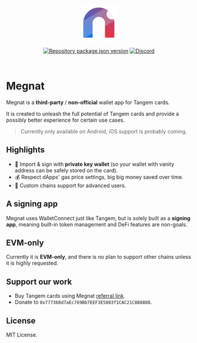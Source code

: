 <p align="center">
  <a href="https://megnat.app"><img src="src/assets/images/compact-icon.png" alt="Megnat" width="100" /></a>
</p>
<p align="center">
  <a href="https://github.com/vilicvane/megnat/blob/master/package.json"><img src="https://img.shields.io/github/package-json/v/vilicvane/megnat?color=%230969da&label=repo&style=flat-square" alt="Repository package.json version" /></a>
  <a href="https://discord.gg/mEFzC6JRNg"><img src="https://img.shields.io/badge/chat-discord-5662f6?style=flat-square" alt="Discord" /></a>
</p>
<br />

# Megnat

Megnat is a **third-party** / **non-official** wallet app for Tangem cards.

It is created to unleash the full potential of Tangem cards and provide a possibly better experience for certain use cases.

> Currently only available on Android, iOS support is probably coming.

## Highlights

- 🔑 Import & sign with **private key wallet** (so your wallet with vanity address can be safely stored on the card).
- 💰 Respect dApps' gas price settings, big big money saved over time.
- 🔌 Custom chains support for advanced users.

## A signing app

Megnat uses WalletConnect just like Tangem, but is solely built as a **signing app**, meaning built-in token management and DeFi features are non-goals.

## EVM-only

Currently it is **EVM-only**, and there is no plan to support other chains unless it is highly requested.

## Support our work

- Buy Tangem cards using Megnat [referral link](https://megnat.app/tangem).
- Donate to `0x777368d7aEc769Bb7EEF3E5803f1CAC21C888888`.

## License

MIT License.
